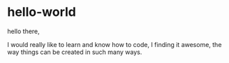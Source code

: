 # hello-world

hello there,

I would really like to learn and know how to code, I finding it awesome,
the way things can be created in such many ways.
